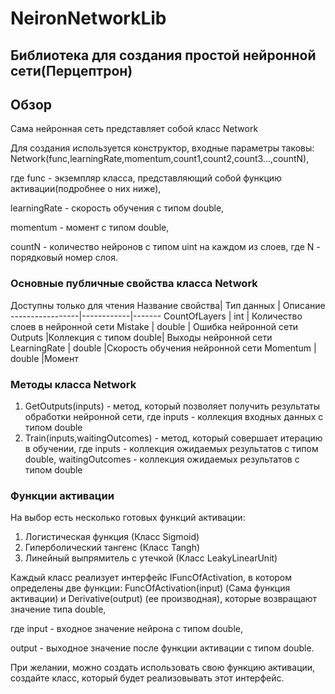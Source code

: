# NeironNetworkLib
## Библиотека для создания простой нейронной сети(Перцептрон)
## Обзор

Сама нейронная сеть представляет собой класс Network

Для создания используется конструктор, входные параметры таковы: Network(func,learningRate,momentum,count1,count2,count3...,countN), 

где func - экземпляр класса, представляющий собой функцию активации(подробнее о них ниже),

learningRate - скорость обучения с типом double,

momentum - момент с типом double,

countN - количество нейронов с типом uint на каждом из слоев, где N - порядковый номер слоя.

### Основные публичные свойства класса Network

Доступны только для чтения
Название свойства| Тип данных | Описание
-----------------|------------|-------
CountOfLayers    |     int    | Количество слоев в нейронной сети
Mistake          |   double   | Ошибка нейронной сети
Outputs          |Коллекция с типом double| Выходы нейронной сети
LearningRate     |   double   |Скорость обучения нейронной сети
Momentum         |   double   |Момент

### Методы класса Network

1. GetOutputs(inputs) - метод, который позволяет получить результаты обработки нейронной сети, где inputs - коллекция входных данных с типом double
2. Train(inputs,waitingOutcomes) - метод, который совершает итерацию в обучении, где inputs - коллекция ожидаемых результатов с типом double, waitingOutcomes - коллекция ожидаемых результатов с типом double

### Функции активации

На выбор есть несколько готовых функций активации:

1. Логистическая функция (Класс Sigmoid)
2. Гиперболический тангенс (Класс Tangh)
3. Линейный выпрямитель с утечкой (Класс LeakyLinearUnit)

Каждый класс реализует интерфейс IFuncOfActivation, в котором определены две функции: FuncOfActivation(input) (Сама функция активации) и Derivative(output) (ее производная), которые возвращают значение типа double, 

где input - входное значение нейрона с типом double,

output - выходное значение после функции активации с типом double.

При желании, можно создать использовать свою функцию активации, создайте класс, который будет реализовывать этот интерфейс.
